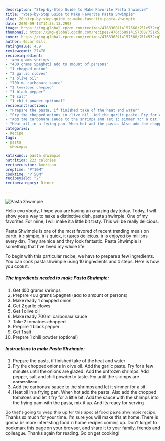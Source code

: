 ```yaml
---
description: "Step-by-Step Guide to Make Favorite Pasta Shwimpie"
title: "Step-by-Step Guide to Make Favorite Pasta Shwimpie"
slug: 20-step-by-step-guide-to-make-favorite-pasta-shwimpie
date: 2020-09-13T14:35:13.299Z
image: https://img-global.cpcdn.com/recipes/4763368914157568/751x532cq70/pasta-shwimpie-recipe-main-photo.jpg
thumbnail: https://img-global.cpcdn.com/recipes/4763368914157568/751x532cq70/pasta-shwimpie-recipe-main-photo.jpg
cover: https://img-global.cpcdn.com/recipes/4763368914157568/751x532cq70/pasta-shwimpie-recipe-main-photo.jpg
author: Oscar Gill
ratingvalue: 4.9
reviewcount: 27476
recipeingredient:
- "400 grams shrimps"
- "400 grams Spagheti add to amount of persons"
- "1 chopped onion"
- "2 garlic cloves"
- "1 olive oil"
- "700 ml carbonara sauce"
- "2 tomatoes chopped"
- "1 black pepper"
- "1 salt"
- "1 chili powder optional"
recipeinstructions:
- "Prepare the pasta, if finished take of the heat and water"
- "Fry the chopped onions in olive oil. Add the garlic paste. Fry for a few minutes until the onions are glazed. Add the unfrozen shrimps. Add pepper, salt and chili powder to taste. Fry until the shrimps are caramalized."
- "Add the carbonara sauce to the shrimps and let it simmer for a bit."
- "Heat oil in a frying pan. When hot add the pasta. Also add the chopped tomatoes and let it fry for a little bit. Add the sauce with the shrimps into the frying pam with the pasta, mix it up. And its ready for serving"
categories:
- Recipe
tags:
- pasta
- shwimpie

katakunci: pasta shwimpie 
nutrition: 223 calories
recipecuisine: American
preptime: "PT10M"
cooktime: "PT50M"
recipeyield: "2"
recipecategory: Dinner

---
```



![Pasta Shwimpie](https://img-global.cpcdn.com/recipes/4763368914157568/751x532cq70/pasta-shwimpie-recipe-main-photo.jpg)

Hello everybody, I hope you are having an amazing day today. Today, I will show you a way to make a distinctive dish, pasta shwimpie. One of my favorites. For mine, I will make it a little bit tasty. This will be really delicious.

Pasta Shwimpie is one of the most favored of recent trending meals on earth. It's simple, it is quick, it tastes delicious. It is enjoyed by millions every day. They are nice and they look fantastic. Pasta Shwimpie is something that I've loved my whole life.




To begin with this particular recipe, we have to prepare a few ingredients. You can cook pasta shwimpie using 10 ingredients and 4 steps. Here is how you cook it.

<!--inarticleads1-->

##### The ingredients needed to make Pasta Shwimpie:

1. Get 400 grams shrimps
1. Prepare 400 grams Spagheti (add to amount of persons)
1. Make ready 1 chopped onion
1. Get 2 garlic cloves
1. Get 1 olive oil
1. Make ready 700 ml carbonara sauce
1. Take 2 tomatoes chopped
1. Prepare 1 black pepper
1. Get 1 salt
1. Prepare 1 chili powder (optional)




<!--inarticleads2-->

##### Instructions to make Pasta Shwimpie:

1. Prepare the pasta, if finished take of the heat and water
1. Fry the chopped onions in olive oil. Add the garlic paste. Fry for a few minutes until the onions are glazed. Add the unfrozen shrimps. Add pepper, salt and chili powder to taste. Fry until the shrimps are caramalized.
1. Add the carbonara sauce to the shrimps and let it simmer for a bit.
1. Heat oil in a frying pan. When hot add the pasta. Also add the chopped tomatoes and let it fry for a little bit. Add the sauce with the shrimps into the frying pam with the pasta, mix it up. And its ready for serving




So that's going to wrap this up for this special food pasta shwimpie recipe. Thanks so much for your time. I'm sure you will make this at home. There is gonna be more interesting food in home recipes coming up. Don't forget to bookmark this page on your browser, and share it to your family, friends and colleague. Thanks again for reading. Go on get cooking!
